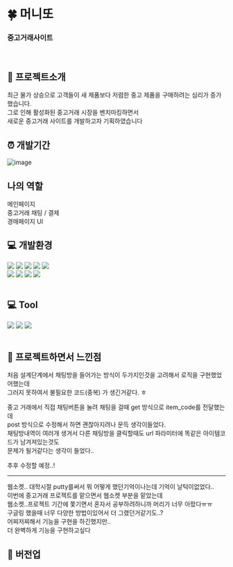 

# 🍀 머니또
### 중고거래사이트

<br>

## 📍 프로젝트소개

최근 물가 상승으로 고객들이 새 제품보다 저렴한 중고 제품을 구매하려는 심리가 증가했습니다.<br>
그로 인해 활성화된 중고거래 시장을 벤치마킹하면서<br>
새로운 중고거래 사이트를 개발하고자 기획하였습니다


## ⏰ 개발기간
![image](https://github.com/seouna/moneytto/assets/117568974/9d14e20d-5a00-44d4-8fbc-e8ca5324eb4a)

##  나의 역할
메인페이지<br>
중고거래 채팅 / 결제 <br>
경매페이지 UI <br>


## :computer: 개발환경
<div>
	<img src="https://img.shields.io/badge/HTML5-E34F26?style=flat&logo=HTML5&logoColor=white" />
	<img src="https://img.shields.io/badge/CSS3-1572B6?style=flat&logo=CSS3&logoColor=white" />
	<img src="https://img.shields.io/badge/JavaScript-F7DF1E?style=flat&logo=JavaScript&logoColor=white" />
	<img src="https://img.shields.io/badge/jQuery-0769AD?style=flat&logo=jQuery&logoColor=white" />	
	<img src="https://img.shields.io/badge/Bootstrap-7952B3?style=flat&logo=Bootstrap&logoColor=white" />
</div>

<div>
	<img src="https://img.shields.io/badge/Java-007396?style=flat&logo=Java&logoColor=white" />
  <img src="https://img.shields.io/badge/MySql-4479A1?style=flat&logo=MySql&logoColor=white">
	<img src="https://img.shields.io/badge/Apache Tomcat-F8DC75?style=flat&logo=Apache Tomcat&logoColor=white" />
  <img src="https://img.shields.io/badge/Spring-6DB33F?style=flat&logo=Spring&logoColor=white">

</div>

<br>

 ## :computer: Tool	
<div>
 <img src="https://img.shields.io/badge/Visual Studio Code-007ACC?style=flat&logo=Visual Studio Code&logoColor=white"/> 
 <img src="https://img.shields.io/badge/GitHub-181717?style=flat&logo=GitHub&logoColor=white"/>
 <img src="https://img.shields.io/badge/Eclipse IDE-2C2255?style=flat&logo=Eclipse IDE&logoColor=white"/>
</div>

<br>

## :book: 프로젝트하면서 느낀점
처음 설계단계에서 채팅방을 들어가는 방식이 두가지인것을 고려해서 로직을 구현했었어했는데 <br>
그러지 못하여서 불필요한 코드(중복) 가 생긴거같다. ㅎ <br>

중고 거래에서 직접 채팅버튼을 눌려 채팅을 걸때 get 방식으로 item_code를 전달했는데<br>
post 방식으로 수정해서 하면 괜찮아지려나 문득 생각이들었다.<br>
채팅방내역이 여러개 생겨서 다른 채팅방을 클릭할때도 url 파라미터에 똑같은 아이템코드가 남겨져있는것도<br>
문제가 될거같다는 생각이 들었다.. <br>

추후 수정할 예정..!
<hr>
웹소켓.. 대학시절 putty를써서 뭐 어떻게 했던기억이나는데 기억이 날턱이없었다..<br>
이번에 중고거래 프로젝트를 맡으면서 웹소켓 부분을 맡았는데 <br>
웹소켓..프로젝트 기간에 쫓기면서 혼자서 공부하려하니까 머리가 너무 아팠다ㅠㅠ<br>
구글링 했을때 너무 다양한 방법이있어서 더 그랬던거같기도..?<br>
어찌저찌해서 기능을 구현을 하긴했지만..<br>
더 완벽하게 기능을 구현하고싶다<br>


## 🤍 버전업
> 


  


<br><br>

